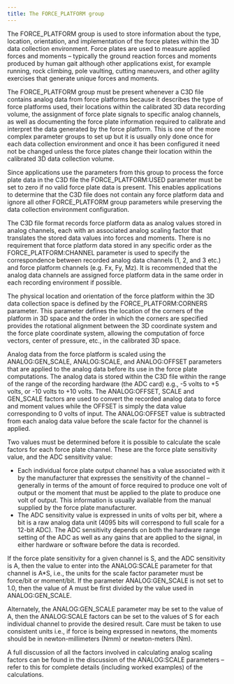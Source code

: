 ```yaml
---
title: The FORCE_PLATFORM group
---
```


The FORCE_PLATFORM group is used to store information about the type, location, orientation, and implementation of the force plates within the 3D data collection environment.  Force plates are used to measure applied forces and moments – typically the ground reaction forces and moments produced by human gait although other applications exist, for example running, rock climbing, pole vaulting, cutting maneuvers, and other agility exercises that generate unique forces and moments.

The FORCE_PLATFORM group must be present whenever a C3D file contains analog data from force platforms because it describes the type of force platforms used, their locations within the calibrated 3D data recording volume, the assignment of force plate signals to specific analog channels, as well as documenting the force plate information required to calibrate and interpret the data generated by the force platform.  This is one of the more complex parameter groups to set up but it is usually only done once for each data collection environment and once it has been configured it need not be changed unless the force plates change their location within the calibrated 3D data collection volume.

Since applications use the parameters from this group to process the force plate data in the C3D file the FORCE_PLATFORM:USED parameter must be set to zero if no valid force plate data is present.  This enables applications to determine that the C3D file does not contain any force platform data and ignore all other FORCE_PLATFORM group parameters while preserving the data collection environment configuration.

The C3D file format records force platform data as analog values stored in analog channels, each with an associated analog scaling factor that translates the stored data values into forces and moments.  There is no requirement that force platform data stored in any specific order as the FORCE_PLATFORM:CHANNEL parameter is used to specify the correspondence between recorded analog data channels (1, 2, and 3 etc.) and force platform channels (e.g.  Fx, Fy, Mz).  It is recommended that the analog data channels are assigned force platform data in the same order in each recording environment if possible.

The physical location and orientation of the force platform within the 3D data collection space is defined by the FORCE_PLATFORM:CORNERS parameter.  This parameter defines the location of the corners of the platform in 3D space and the order in which the corners are specified provides the rotational alignment between the 3D coordinate system and the force plate coordinate system, allowing the computation of force vectors, center of pressure, etc., in the calibrated 3D space.

Analog data from the force platform is scaled using the ANALOG:GEN_SCALE, ANALOG:SCALE, and ANALOG:OFFSET parameters that are applied to the analog data before its use in the force plate computations.  The analog data is stored within the C3D file within the range of the range of the recording hardware (the ADC card) e.g., -5 volts to +5 volts, or -10 volts to +10 volts.  The ANALOG:OFFSET, SCALE and GEN_SCALE factors are used to convert the recorded analog data to force and moment values while the OFFSET is simply the data value corresponding to 0 volts of input.  The ANALOG:OFFSET value is subtracted from each analog data value before the scale factor for the channel is applied.

Two values must be determined before it is possible to calculate the scale factors for each force plate channel.  These are the force plate sensitivity value, and the ADC sensitivity value:

- Each individual force plate output channel has a value associated with it by the manufacturer that expresses the sensitivity of the channel – generally in terms of the amount of force required to produce one volt of output or the moment that must be applied to the plate to produce one volt of output.  This information is usually available from the manual supplied by the force plate manufacturer.
- The ADC sensitivity value is expressed in units of volts per bit, where a bit is a raw analog data unit (4095 bits will correspond to full scale for a 12-bit ADC).  The ADC sensitivity depends on both the hardware range setting of the ADC as well as any gains that are applied to the signal, in either hardware or software before the data is recorded.

If the force plate sensitivity for a given channel is S, and the ADC sensitivity is A, then the value to enter into the ANALOG:SCALE parameter for that channel is A*S, i.e., the units for the scale factor parameter must be force/bit or moment/bit.  If the parameter ANALOG:GEN_SCALE is not set to 1.0, then the value of A must be first divided by the value used in ANALOG:GEN_SCALE.

Alternately, the ANALOG:GEN_SCALE parameter may be set to the value of A, then the ANALOG:SCALE factors can be set to the values of S for each individual channel to provide the desired result.  Care must be taken to use consistent units i.e., if force is being expressed in newtons, the moments should be in newton-millimeters (Nmm) or newton-meters (Nm).

A full discussion of all the factors involved in calculating analog scaling factors can be found in the discussion of the ANALOG:SCALE parameters – refer to this for complete details (including worked examples) of the calculations.
